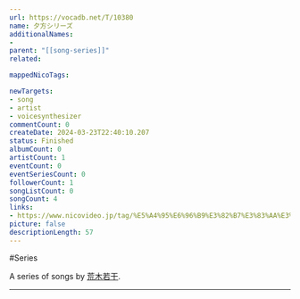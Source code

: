 ```yaml
---
url: https://vocadb.net/T/10380
name: 夕方シリーズ
additionalNames: 
- 
parent: "[[song-series]]"
related:

mappedNicoTags:

newTargets:
- song
- artist
- voicesynthesizer
commentCount: 0
createDate: 2024-03-23T22:40:10.207
status: Finished
albumCount: 0
artistCount: 1
eventCount: 0
eventSeriesCount: 0
followerCount: 1
songListCount: 0
songCount: 4
links: 
- https://www.nicovideo.jp/tag/%E5%A4%95%E6%96%B9%E3%82%B7%E3%83%AA%E3%83%BC%E3%82%BA
picture: false
descriptionLength: 57
---
```


#Series

A series of songs by [荒木若干](https://vocadb.net/Ar/26867).

---

